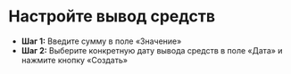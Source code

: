 # **Настройте вывод средств**

- **Шаг 1:** Введите сумму в поле «Значение»
- **Шаг 2:** Выберите конкретную дату вывода средств в поле «Дата» и нажмите кнопку «Создать»